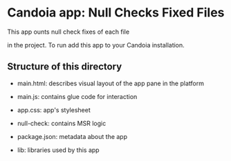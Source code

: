 # Candoia app: Null Checks Fixed Files

This app ounts null check fixes of each file

in the project. To run add this app to your Candoia installation.


## Structure of this directory


- main.html: describes visual layout of the app pane in the platform

- main.js: contains glue code for interaction

- app.css: app's stylesheet

- null-check: contains MSR logic 

- package.json: metadata about the app

- lib: libraries used by this app

